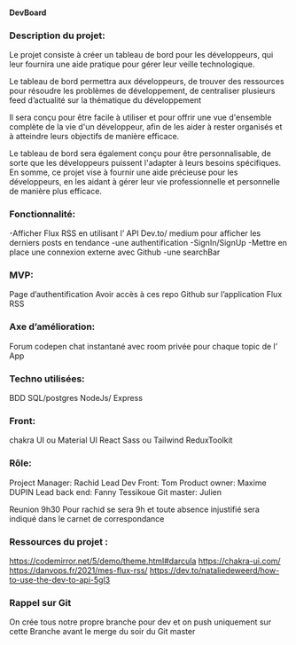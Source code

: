 #### DevBoard

### Description du projet: 

Le projet consiste à créer un tableau de bord pour les développeurs, qui leur fournira une aide pratique pour gérer leur veille technologique. 

Le tableau de bord permettra aux développeurs, de trouver des ressources pour résoudre les problèmes de développement, de centraliser plusieurs feed d’actualité sur la thématique du développement

Il sera conçu pour être facile à utiliser et pour offrir une vue d'ensemble complète de la vie d'un développeur, afin de les aider à rester organisés et à atteindre leurs objectifs de manière efficace.

 Le tableau de bord sera également conçu pour être personnalisable, de sorte que les développeurs puissent l'adapter à leurs besoins spécifiques. En somme, ce projet vise à fournir une aide précieuse pour les développeurs, en les aidant à gérer leur vie professionnelle et personnelle de manière plus efficace.

### Fonctionnalité:

-Afficher Flux RSS en utilisant l’ API Dev.to/ medium pour afficher les derniers posts en tendance 
-une authentification 
-SignIn/SignUp
-Mettre en place une connexion externe avec Github 
-une searchBar 

### MVP:

Page d’authentification
Avoir accès à ces repo Github sur l’application
Flux RSS

### Axe d’amélioration: 

Forum
codepen
chat instantané avec room privée pour chaque topic de l’ App

### Techno utilisées:

BDD SQL/postgres
NodeJs/ Express

### Front:

chakra UI ou Material UI
React
Sass ou Tailwind
ReduxToolkit

### Rôle:

Project Manager: Rachid 
Lead Dev Front: Tom 
Product owner: Maxime DUPIN
Lead back end: Fanny Tessikoue
Git master: Julien

Reunion 9h30 Pour rachid se sera 9h et toute absence injustifié sera indiqué dans le carnet de correspondance

### Ressources du projet :

https://codemirror.net/5/demo/theme.html#darcula
https://chakra-ui.com/
https://danvops.fr/2021/mes-flux-rss/
https://dev.to/nataliedeweerd/how-to-use-the-dev-to-api-5gl3

### Rappel sur Git 

On crée tous notre propre branche pour dev et on push uniquement sur cette Branche avant le merge du soir du Git master
